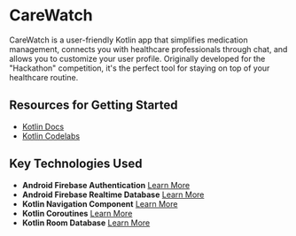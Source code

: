 # CareWatch

CareWatch is a user-friendly Kotlin app that simplifies medication management, connects you with healthcare professionals through chat, and allows you to customize your user profile. Originally developed for the "Hackathon" competition, it's the perfect tool for staying on top of your healthcare routine.

## Resources for Getting Started 

- [Kotlin Docs](https://kotlinlang.org/docs/tutorials/getting-started.html)
- [Kotlin Codelabs](https://codelabs.developers.google.com/android-kotlin-fundamentals/)

## Key Technologies Used

- **Android Firebase Authentication** [Learn More](https://firebase.google.com/docs/auth/android/start)
- **Android Firebase Realtime Database** [Learn More](https://firebase.google.com/docs/database/android/read-and-write)
- **Kotlin Navigation Component** [Learn More](https://developer.android.com/guide/navigation/navigation-getting-started)
- **Kotlin Coroutines** [Learn More](https://kotlinlang.org/docs/reference/coroutines-overview.html)
- **Kotlin Room Database** [Learn More](https://developer.android.com/training/data-storage/room)

